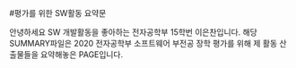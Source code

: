 #평가를 위한 SW활동 요약문

안녕하세요 SW 개발활동을 좋아하는 전자공학부 15학번 이은찬입니다. 해당 SUMMARY파일은 2020 전자공학부 소프트웨어 부전공 장학 평가를 위해 제 활동 산출물들을 요약해놓은 PAGE입니다. 
